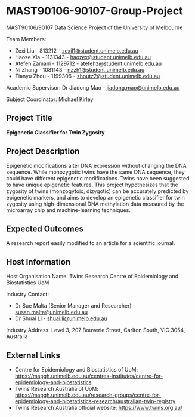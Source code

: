 # MAST90106-90107-Group-Project
MAST90106/90107 Data Science Project of the University of Melbourne

Team Members:

* Zexi Liu - 813212 - zexil1@student.unimelb.edu.au
* Haoze Xia - 1131343 - haozex@student.unimelb.edu.au
* Atefeh Zamani - 1129712 - atefehz@student.unimelb.edu.au
* Ni Zhang - 1081143 - nzzh1@student.unimelb.edu.au
* Tianyu Zhou - 1199306 - zhoutz2@student.unimelb.edu.au

Academic Supervisor: Dr Jiadong Mao - jiadong.mao@unimelb.edu.au

Subject Coordinator: Michael Kirley

## Project Title
**Epigenetic Classifier for Twin Zygosity**

## Project Description
Epigenetic modifications alter DNA expression without changing the DNA sequence. While monozygotic twins have the same DNA sequence, they could have different epigenetic modifications. Twins have been suggested to have unique epigenetic features. This project hypothesizes that the zygosity of twins (monzogytoic, dizygotic) can be accurately predicted by epigenetic markers, and aims to develop an epigenetic classifier for twin zygosity using high-dimensional DNA methylation data measured by the microarray chip and machine-learning techniques.

## Expected Outcomes
A research report easily modified to an article for a scientific journal.

## Host Information
Host Organisation Name: Twins Research Centre of Epidemiology and Biostatistics UoM

Industry Contact:
* Dr Sue Malta (Senior Manager and Researcher) - susan.malta@unimelb.edu.au
* Dr Shuai Li - shuai.li@unimelb.edu.au

Industry Address: Level 3, 207 Bouverie Street, Carlton South, VIC 3054, Australia

## External Links
* Centre for Epidemiology and Biostatistics of UoM: https://mspgh.unimelb.edu.au/centres-institutes/centre-for-epidemiology-and-biostatistics
* Twins Research Australia of UoM: https://mspgh.unimelb.edu.au/research-groups/centre-for-epidemiology-and-biostatistics-research/australian-twin-registry
* Twins Research Australia official website: https://www.twins.org.au/

